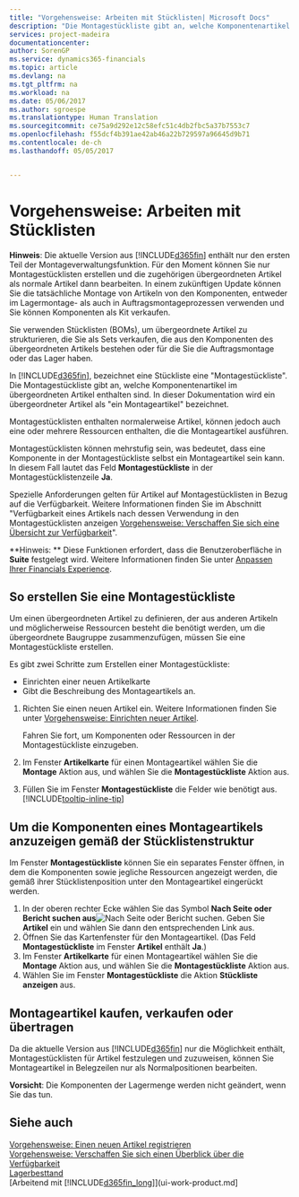 ```yaml
---
title: "Vorgehensweise: Arbeiten mit Stücklisten| Microsoft Docs"
description: "Die Montagestückliste gibt an, welche Komponentenartikel oder Ressourcen erforderlich sind, um den Artikel zu montieren, den die Montagestückliste darstellt. Montagestücklisten enthalten normalerweise Artikel, können jedoch auch eine oder mehrere Ressourcen enthalten, die die Montagearbeit ausführen."
services: project-madeira
documentationcenter: 
author: SorenGP
ms.service: dynamics365-financials
ms.topic: article
ms.devlang: na
ms.tgt_pltfrm: na
ms.workload: na
ms.date: 05/06/2017
ms.author: sgroespe
ms.translationtype: Human Translation
ms.sourcegitcommit: ce75a9d292e12c58efc51c4db2fbc5a37b7553c7
ms.openlocfilehash: f55dcf4b391ae42ab46a22b729597a96645d9b71
ms.contentlocale: de-ch
ms.lasthandoff: 05/05/2017


---
```

# <a name="how-to-work-with-bills-of-materials"></a>Vorgehensweise: Arbeiten mit Stücklisten
**Hinweis**: Die aktuelle Version aus [!INCLUDE[d365fin](includes/d365fin_md.md)] enthält nur den ersten Teil der Montageverwaltungsfunktion. Für den Moment können Sie nur Montagestücklisten erstellen und die zugehörigen übergeordneten Artikel als normale Artikel dann bearbeiten. In einem zukünftigen Update können Sie die tatsächliche Montage von Artikeln von den Komponenten, entweder im Lagermontage- als auch in Auftragsmontageprozessen verwenden und Sie können Komponenten als Kit verkaufen.

Sie verwenden Stücklisten (BOMs), um übergeordnete Artikel zu strukturieren, die Sie als Sets verkaufen, die aus den Komponenten des übergeordneten Artikels bestehen oder für die Sie die Auftragsmontage oder das Lager haben.

In [!INCLUDE[d365fin](includes/d365fin_md.md)], bezeichnet eine Stückliste eine "Montagestückliste". Die Montagestückliste gibt an, welche Komponentenartikel im übergeordneten Artikel enthalten sind. In dieser Dokumentation wird ein übergeordneter Artikel als "ein Montageartikel" bezeichnet.

Montagestücklisten enthalten normalerweise Artikel, können jedoch auch eine oder mehrere Ressourcen enthalten, die die Montageartikel ausführen.

Montagestücklisten können mehrstufig sein, was bedeutet, dass eine Komponente in der Montagestückliste selbst ein Montageartikel sein kann. In diesem Fall lautet das Feld **Montagestückliste** in der Montagestücklistenzeile **Ja**.

Spezielle Anforderungen gelten für Artikel auf Montagestücklisten in Bezug auf die Verfügbarkeit. Weitere Informationen finden Sie im Abschnitt "Verfügbarkeit eines Artikels nach dessen Verwendung in den Montagestücklisten anzeigen [Vorgehensweise: Verschaffen Sie sich eine Übersicht zur Verfügbarkeit](inventory-how-availability-overview.md)".

**Hinweis: ** Diese Funktionen erfordert, dass die Benutzeroberfläche in **Suite** festgelegt wird. Weitere Informationen finden Sie unter [Anpassen Ihrer Financials Experience](ui-experiences.md).

## <a name="to-create-an-assembly-bom"></a>So erstellen Sie eine Montagestückliste
Um einen übergeordneten Artikel zu definieren, der aus anderen Artikeln und möglicherweise Ressourcen besteht die benötigt werden, um die übergeordnete Baugruppe zusammenzufügen, müssen Sie eine Montagestückliste erstellen.  

Es gibt zwei Schritte zum Erstellen einer Montagestückliste:
- Einrichten einer neuen Artikelkarte
- Gibt die Beschreibung des Montageartikels an.

1. Richten Sie einen neuen Artikel ein. Weitere Informationen finden Sie unter [Vorgehensweise: Einrichten neuer Artikel](inventory-how-register-new-items.md).

    Fahren Sie fort, um Komponenten oder Ressourcen in der Montagestückliste einzugeben.  
2. Im Fenster **Artikelkarte** für einen Montageartikel wählen Sie die **Montage** Aktion aus, und wählen Sie die **Montagestückliste** Aktion aus.
3. Füllen Sie im Fenster **Montagestückliste** die Felder wie benötigt aus. [!INCLUDE[tooltip-inline-tip](includes/tooltip-inline-tip_md.md)]

## <a name="to-view-the-components-of-an-assembly-item-indented-according-to-the-bom-structure"></a>Um die Komponenten eines Montageartikels anzuzeigen gemäß der Stücklistenstruktur
Im Fenster **Montagestückliste** können Sie ein separates Fenster öffnen, in dem die Komponenten sowie jegliche Ressourcen angezeigt werden, die gemäß ihrer Stücklistenposition unter den Montageartikel eingerückt werden.

1. In der oberen rechter Ecke wählen Sie das Symbol **Nach Seite oder Bericht suchen aus**![Nach Seite oder Bericht suchen](media/ui-search/search_small.png " Symbol nach Seite oder Bericht suchen"). Geben Sie **Artikel** ein und wählen Sie dann den entsprechenden Link aus.
2. Öffnen Sie das Kartenfenster für den Montageartikel. (Das Feld **Montagestückliste** im Fenster **Artikel** enthält **Ja**.)
3. Im Fenster **Artikelkarte** für einen Montageartikel wählen Sie die **Montage** Aktion aus, und wählen Sie die **Montagestückliste** Aktion aus.
4. Wählen Sie im Fenster **Montagestückliste** die Aktion **Stückliste anzeigen** aus.

## <a name="to-buy-sell-or-transfer-assembly-items"></a>Montageartikel kaufen, verkaufen oder übertragen
Da die aktuelle Version aus [!INCLUDE[d365fin](includes/d365fin_md.md)] nur die Möglichkeit enthält, Montagestücklisten für Artikel festzulegen und zuzuweisen, können Sie Montageartikel in Belegzeilen  nur als Normalpositionen bearbeiten.

**Vorsicht**: Die Komponenten der Lagermenge werden nicht geändert, wenn Sie das tun.

## <a name="see-also"></a>Siehe auch
[Vorgehensweise: Einen neuen Artikel registrieren](inventory-how-register-new-items.md)  
[Vorgehensweise: Verschaffen Sie sich einen Überblick über die Verfügbarkeit](inventory-how-availability-overview.md)     
[Lagerbesttand](inventory-manage-inventory.md)  
[Arbeitend mit [!INCLUDE[d365fin_long](includes/d365fin_long_md.md)]](ui-work-product.md]


